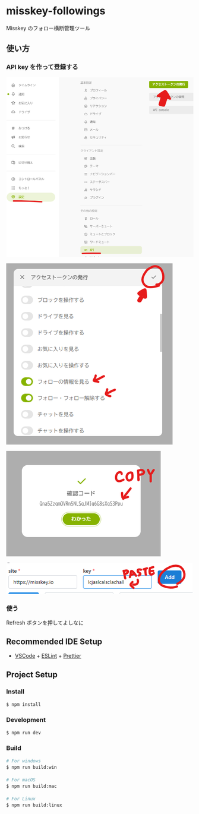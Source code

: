 # misskey-followings

Misskey のフォロー横断管理ツール

## 使い方

### API key を作って登録する

![1](docs/desc1.png)

![2](docs/desc2.png)

![3](docs/desc3.png)

![4](docs/desc4.png)

### 使う

Refresh ボタンを押してよしなに

## Recommended IDE Setup

- [VSCode](https://code.visualstudio.com/) + [ESLint](https://marketplace.visualstudio.com/items?itemName=dbaeumer.vscode-eslint) + [Prettier](https://marketplace.visualstudio.com/items?itemName=esbenp.prettier-vscode)

## Project Setup

### Install

```bash
$ npm install
```

### Development

```bash
$ npm run dev
```

### Build

```bash
# For windows
$ npm run build:win

# For macOS
$ npm run build:mac

# For Linux
$ npm run build:linux
```
